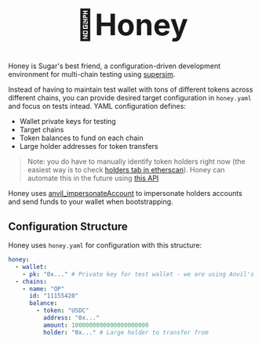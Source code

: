 <p>
<h1 style="font-size:60px; text-align:center;">🍯Honey</h1>
</p>

Honey is Sugar's best friend, a configuration-driven development environment for multi-chain testing using [supersim](https://github.com/ethereum-optimism/supersim).

Instead of having to maintain test wallet with tons of different tokens across different chains, you can provide desired target configuration in `honey.yaml` and focus on tests intead. YAML configuration defines:

- Wallet private keys for testing
- Target chains
- Token balances to fund on each chain
- Large holder addresses for token transfers

> Note: you do have to manually identify token holders right now (the easiest way is to check [holders tab in etherscan](https://optimistic.etherscan.io/token/0x0b2c639c533813f4aa9d7837caf62653d097ff85#balances)). Honey can automate this in the future using [this API](https://docs.etherscan.io/etherscan-v2/api-endpoints/tokens#get-token-holder-list-by-contract-address)  

Honey uses [anvil_impersonateAccount](https://getfoundry.sh/anvil/reference#custom-methods) to impersonate holders accounts and send funds to your wallet when bootstrapping.

## Configuration Structure

Honey uses `honey.yaml` for configuration with this structure:

```yaml
honey:
  - wallet:
    - pk: "0x..." # Private key for test wallet - we are using Anvil's preset
  - chains:
    - name: "OP"
      id: "11155420"
      balance:
        - token: "USDC"
          address: "0x..."
          amount: 1000000000000000000000
          holder: "0x..." # Large holder to transfer from
```
